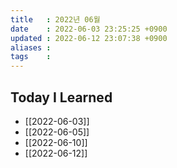 ```yaml
---
title   : 2022년 06월 
date    : 2022-06-03 23:25:25 +0900
updated : 2022-06-12 23:07:38 +0900
aliases : 
tags    : 
---
```

## Today I Learned
- [[2022-06-03]]
- [[2022-06-05]]
- [[2022-06-10]]
- [[2022-06-12]]
